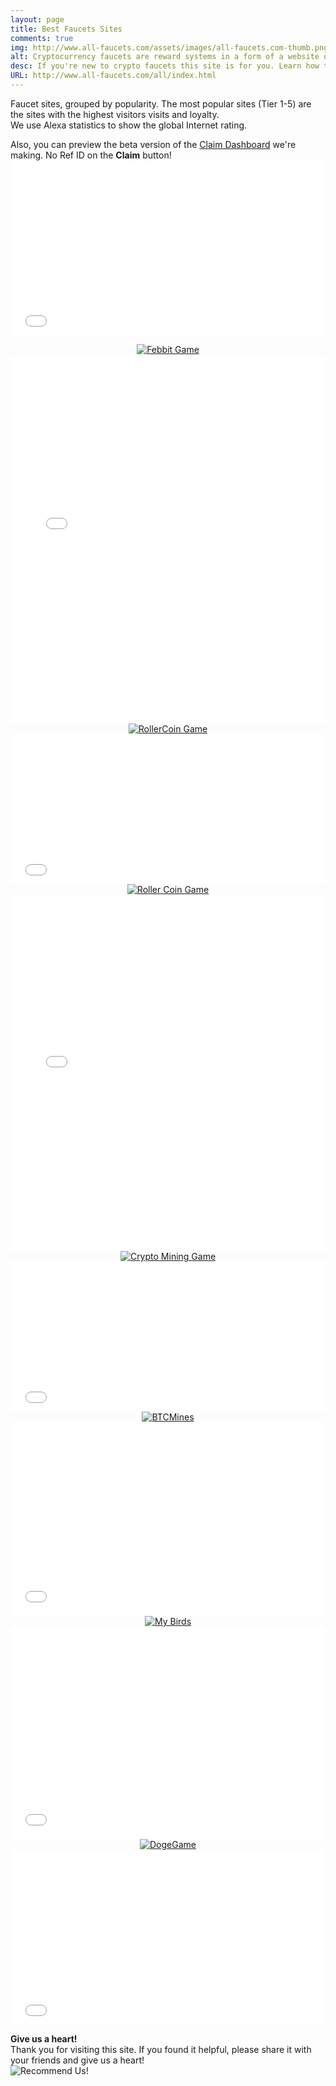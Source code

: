 ```yaml
---
layout: page
title: Best Faucets Sites
comments: true
img: http://www.all-faucets.com/assets/images/all-faucets.com-thumb.png
alt: Cryptocurrency faucets are reward systems in a form of a website or an app that dispense free coins.
desc: If you're new to crypto faucets this site is for you. Learn how to maximize the value of your time and effort while claiming from free bitcoin faucet sites.
URL: http://www.all-faucets.com/all/index.html
---
```

<link rel="stylesheet" href="https://cdnjs.cloudflare.com/ajax/libs/normalize/5.0.0/normalize.min.css">

Faucet sites, grouped by popularity. The most popular sites (Tier 1-5) are the sites with the highest visitors visits and loyalty. <br>
We use Alexa statistics to show the global Internet rating.
<p>
Also, you can preview the beta version of the <a href="http://www.all-faucets.com/dashboard.html">Claim Dashboard</a> we're making. No Ref ID on the <b>Claim</b> button!

<iframe src='tier_1.html' scrolling='no' style='width:100%; height:280px; border:0px; padding:0; overflow:hidden' allowtransparency='true'></iframe>

<center><a href="http://bit.ly/www-febbit" target="_blank"><img src="//www.all-faucets.com/assets/images/febbit-ad.gif" alt="Febbit Game"></a></center>

<iframe src='tier_2.html' scrolling='no' style='width:100%; height:590px; border:0px; padding:0; overflow:hidden' allowtransparency='true'></iframe>

<center><a href="http://bit.ly/www-rollercoin" target="_blank"><img src="//www.all-faucets.com/assets/images/rollercoin-ad.gif" alt="RollerCoin Game"></a></center>

<iframe src='tier_3.html' scrolling='no' style='width:100%; height:240px; border:0px; padding:0; overflow:hidden' allowtransparency='true'></iframe>

<center><a href="http://bit.ly/www-rollercoin" target="_blank"><img src="//rollercoin.com/static/img/referral/banners/ref_72890.gif" alt="Roller Coin Game"/></a></center>

<iframe src='tier_4.html' scrolling='no' style='width:100%; height:570px; border:0px; padding:0; overflow:hidden' allowtransparency='true'></iframe>

<center><a href="http://bit.ly/www-cryptomininggame" target="_blank"><img src="//www.all-faucets.com/assets/images/cryptomininggame-ad.gif" alt="Crypto Mining Game"></a></center>

<iframe src='tier_5.html' scrolling='no' style='width:100%; height:240px; border:0px; padding:0; overflow:hidden' allowtransparency='true'></iframe>

<center><a href="http://bit.ly/www-btcmines" target="_blank"><img src="//www.all-faucets.com/assets/images/btcmines-ad.gif" alt="BTCMines"></a></center>

<iframe src='tier_6.html' scrolling='no' style='width:100%; height:310px; border:0px; padding:0; overflow:hidden' allowtransparency='true'></iframe>

<center><a href="http://bit.ly/my-birds" target="_blank"><img src="https://my-birds.org/img/promo/728.gif" alt="My Birds"></a></center>

<iframe src='tier_7.html' scrolling='no' style='width:100%; height:340px; border:0px; padding:0; overflow:hidden' allowtransparency='true'></iframe>

<center><a href="http://bit.ly/www-dogegame" target="_blank"><img src="//www.all-faucets.com/assets/images/dogegame-ad.gif" alt="DogeGame"></a></center>

<iframe src='tier_8.html' scrolling='no' style='width:100%; height:280px; border:0px; padding:0; overflow:hidden' allowtransparency='true'></iframe>


<p> </p>
<b>Give us a heart!</b>
<br>Thank you for visiting this site. If you found it helpful, please share it with your friends and give us a heart!
<br><img src="//www.all-faucets.com/assets/images/heart.gif" alt="Recommend Us!"/>
